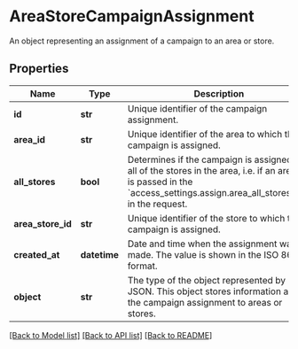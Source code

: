 # AreaStoreCampaignAssignment

An object representing an assignment of a campaign to an area or store.

## Properties

Name | Type | Description | Notes
------------ | ------------- | ------------- | -------------
**id** | **str** | Unique identifier of the campaign assignment. | [optional] 
**area_id** | **str** | Unique identifier of the area to which the campaign is assigned. | [optional] 
**all_stores** | **bool** | Determines if the campaign is assigned to all of the stores in the area, i.e. if an area ID is passed in the &#x60;access_settings.assign.area_all_stores_ids&#x60; in the request. | [optional] 
**area_store_id** | **str** | Unique identifier of the store to which the campaign is assigned. | [optional] 
**created_at** | **datetime** | Date and time when the assignment was made. The value is shown in the ISO 8601 format. | [optional] 
**object** | **str** | The type of the object represented by JSON. This object stores information about the campaign assignment to areas or stores. | [optional] [default to 'area_store_campaign_assignment']

[[Back to Model list]](../README.md#documentation-for-models) [[Back to API list]](../README.md#documentation-for-api-endpoints) [[Back to README]](../README.md)


